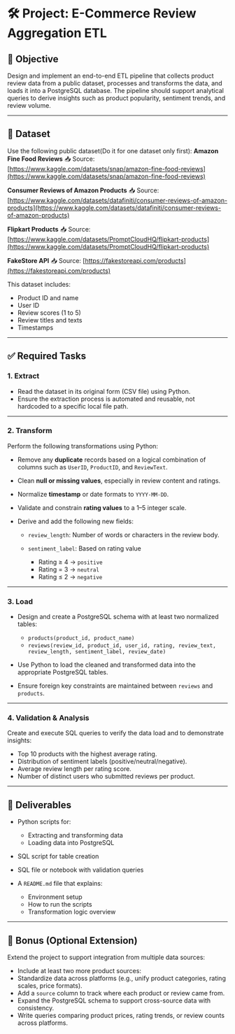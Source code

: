 # 🛠️ Project: E-Commerce Review Aggregation ETL

## 📝 Objective

Design and implement an end-to-end ETL pipeline that collects product review data from a public dataset, processes and transforms the data, and loads it into a PostgreSQL database. The pipeline should support analytical queries to derive insights such as product popularity, sentiment trends, and review volume.

---

## 🔗 Dataset

Use the following public dataset(Do it for one dataset only first):
**Amazon Fine Food Reviews**
📥 Source: [https://www.kaggle.com/datasets/snap/amazon-fine-food-reviews](https://www.kaggle.com/datasets/snap/amazon-fine-food-reviews)


**Consumer Reviews of Amazon Products**
📥 Source: [https://www.kaggle.com/datasets/datafiniti/consumer-reviews-of-amazon-products](https://www.kaggle.com/datasets/datafiniti/consumer-reviews-of-amazon-products)


**Flipkart Products**
📥 Source: [https://www.kaggle.com/datasets/PromptCloudHQ/flipkart-products](https://www.kaggle.com/datasets/PromptCloudHQ/flipkart-products)


**FakeStore API**
📥 Source: [https://fakestoreapi.com/products](https://fakestoreapi.com/products)


This dataset includes:

* Product ID and name
* User ID
* Review scores (1 to 5)
* Review titles and texts
* Timestamps

---

## ✅ Required Tasks

### 1. Extract

* Read the dataset in its original form (CSV file) using Python.
* Ensure the extraction process is automated and reusable, not hardcoded to a specific local file path.

---

### 2. Transform

Perform the following transformations using Python:

* Remove any **duplicate** records based on a logical combination of columns such as `UserID`, `ProductID`, and `ReviewText`.
* Clean **null or missing values**, especially in review content and ratings.
* Normalize **timestamp** or date formats to `YYYY-MM-DD`.
* Validate and constrain **rating values** to a 1–5 integer scale.
* Derive and add the following new fields:

  * `review_length`: Number of words or characters in the review body.
  * `sentiment_label`: Based on rating value

    * Rating ≥ 4 → `positive`
    * Rating = 3 → `neutral`
    * Rating ≤ 2 → `negative`

---

### 3. Load

* Design and create a PostgreSQL schema with at least two normalized tables:

  * `products(product_id, product_name)`
  * `reviews(review_id, product_id, user_id, rating, review_text, review_length, sentiment_label, review_date)`
* Use Python to load the cleaned and transformed data into the appropriate PostgreSQL tables.
* Ensure foreign key constraints are maintained between `reviews` and `products`.

---

### 4. Validation & Analysis

Create and execute SQL queries to verify the data load and to demonstrate insights:

* Top 10 products with the highest average rating.
* Distribution of sentiment labels (positive/neutral/negative).
* Average review length per rating score.
* Number of distinct users who submitted reviews per product.

---

## 📂 Deliverables

* Python scripts for:

  * Extracting and transforming data
  * Loading data into PostgreSQL
* SQL script for table creation
* SQL file or notebook with validation queries
* A `README.md` file that explains:

  * Environment setup
  * How to run the scripts
  * Transformation logic overview

---

## 🎁 Bonus (Optional Extension)

Extend the project to support integration from multiple data sources:

* Include at least two more product sources:
* Standardize data across platforms (e.g., unify product categories, rating scales, price formats).
* Add a `source` column to track where each product or review came from.
* Expand the PostgreSQL schema to support cross-source data with consistency.
* Write queries comparing product prices, rating trends, or review counts across platforms.
